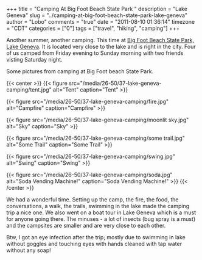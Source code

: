 +++
title = "Camping At Big Foot Beach State Park "
description = "Lake Geneva"
slug = "../camping-at-big-foot-beach-state-park-lake-geneva"
author = "Lobo"
comments = "true"
date = "2011-08-10 01:36:14"
timezone = "CDT"
categories = ["0"]
tags = ["travel", "hiking", "camping"]
+++

Another summer, another camping. This time at [Big Foot Beach State Park, Lake Geneva](http://maps.google.com/maps?client=ubuntu&channel=cs&ie=UTF8&q=Big+Foot+State+Park,+Lake+Geneva&fb=1&gl=us&hq=Big+Foot+State+Park,&hnear=0x880584e9f85c4509:0x9eb9a6efc12afe43,Lake+Geneva,+WI&cid=0,0,7166353873496965653&ll=42.574321,-88.438568&spn=0.126411,0.343323&z=11&source=embed). It is located very close to the lake and is right in the city. Four of us camped from Friday evening to Sunday morning with two friends visting Saturday night.

Some pictures from camping at Big Foot beach State Park.

{{< center >}}
{{< figure src="/media/26-50/37-lake-geneva-camping/tent.jpg" alt="Tent" caption="Tent" >}}

{{< figure src="/media/26-50/37-lake-geneva-camping/fire.jpg" alt="Campfire" caption="Campfire" >}}

{{< figure src="/media/26-50/37-lake-geneva-camping/moonlit sky.jpg" alt="Sky" caption="Sky" >}}

{{< figure src="/media/26-50/37-lake-geneva-camping/some trail.jpg" alt="Some Trail" caption="Some Trail" >}}

{{< figure src="/media/26-50/37-lake-geneva-camping/swing.jpg" alt="Swing" caption="Swing" >}}

{{< figure src="/media/26-50/37-lake-geneva-camping/soda.jpg" alt="Soda Vending Machine!" caption="Soda Vending Machine!" >}}
{{< /center >}}

We had a wonderful time. Setting up the camp, the fire, the food, the conversations, a walk, the trails, swimming in the lake made the camping trip a nice one. We also went on a boat tour in Lake Geneva which is a must for anyone going there. The minuses - a lot of insects (bug spray is a must) and the campsites are smaller and are very close to each other.

Btw, I got an eye infection after the trip; mostly due to swimming in lake without goggles and touching eyes with hands cleaned with tap water without any soap!
